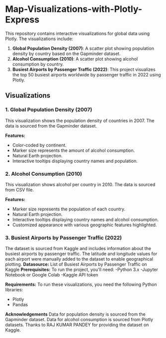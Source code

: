 # Map-Visualizations-with-Plotly-Express
This repository contains interactive visualizations for global data using Plotly. The visualizations include:

1. **Global Population Density (2007)**: A scatter plot showing population density by country based on the Gapminder dataset.
2. **Alcohol Consumption (2010)**: A scatter plot showing alcohol consumption by country.
3. **Busiest Airports by Passenger Traffic (2022)**: This project visualizes the top 50 busiest airports worldwide by passenger traffic in 2022 using Plotly.
## Visualizations

### 1. Global Population Density (2007)

This visualization shows the population density of countries in 2007. The data is sourced from the Gapminder dataset.

**Features:**
- Color-coded by continent.
- Marker size represents the amount of alcohol consumption.
- Natural Earth projection.
- Interactive tooltips displaying country names and population.

### 2. Alcohol Consumption (2010)

This visualization shows alcohol per country in 2010. The data is sourced from CSV file.

**Features:**
- Marker size represents the population of each country.
- Natural Earth projection.
- Interactive tooltips displaying country names and alcohol consumption.
- Customized appearance with various geographic features highlighted.

### 3. Busiest Airports by Passenger Traffic (2022)
The dataset is sourced from Kaggle and includes information about the busiest airports by passenger traffic.
The latitude and longitude values for each airport were manually added to the dataset to enable geographical plotting.
**Datasource:**
List of Busiest Airports by Passenger Traffic on Kaggle
**Prerequisites:**
To run the project, you'll need:
-Python 3.x
-Jupyter Notebook or Google Colab
-Kaggle API token

**Requirements:**
To run these visualizations, you need the following Python libraries:
- Plotly
- Pandas

**Acknowledgements**
Data for population density is sourced from the Gapminder dataset.
Data for alcohol consumption is sourced from Plotly datasets.
Thanks to RAJ KUMAR PANDEY for providing the dataset on Kaggle.
